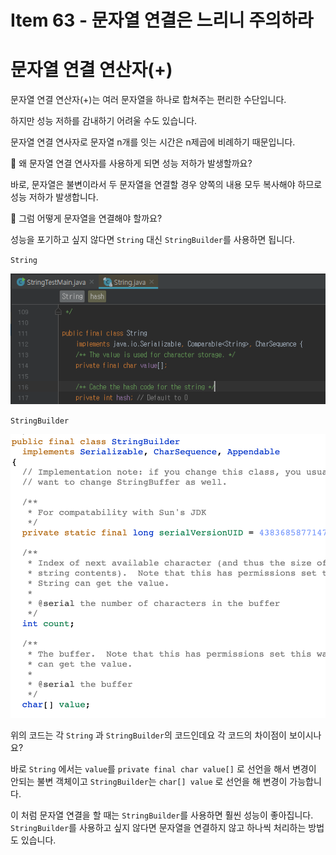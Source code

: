# Item 63 - 문자열 연결은 느리니 주의하라

# 문자열 연결 연산자(+)

문자열 연결 연산자(+)는 여러 문자열을 하나로 합쳐주는 편리한 수단입니다.

하지만 성능 저하를 감내하기 어려울 수도 있습니다. 

문자열 연결 연사자로 문자열 n개를 잇는 시간은 n제곱에 비례하기 때문입니다.

🤔  왜 문자열 연결 연사자를 사용하게 되면 성능 저하가 발생할까요?

바로, 문자열은 불변이라서 두 문자열을 연결할 경우 양쪽의 내용 모두 복사해야 하므로 성능 저하가 발생합니다.

🤔 그럼 어떻게 문자열을 연결해야 할까요?

성능을 포기하고 싶지 않다면 `String` 대신 `StringBuilder`를 사용하면 됩니다.

`String`

![](./Image/Item63_Image1.png)

`StringBuilder`

![](./Image/Item63_Image2.png)

위의 코드는 각 `String` 과 `StringBuilder`의 코드인데요 각 코드의 차이점이 보이시나요?

바로 `String` 에서는 `value`를 `private final char value[]` 로 선언을 해서 변경이 안되는 불변 객체이고 `StringBuilder`는 `char[] value` 로 선언을 해 변경이 가능합니다.

이 처럼 문자열 연결을 할 때는 `StringBuilder`를 사용하면 훨씬 성능이 좋아집니다. `StringBuilder`를 사용하고 싶지 않다면 문자열을 연결하지 않고 하나씩 처리하는 방법도 있습니다.